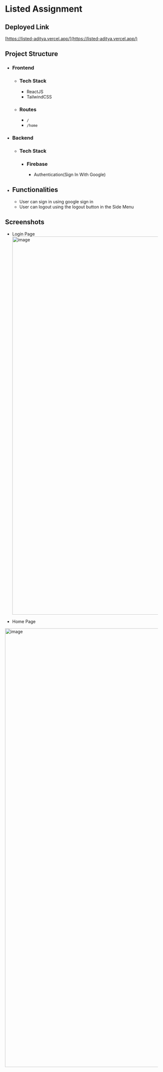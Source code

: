 # Listed Assignment

## Deployed Link
[https://listed-aditya.vercel.app/](https://listed-aditya.vercel.app/)

## Project Structure
 - ### Frontend
     - ### Tech Stack
         - ReactJS
         - TailwindCSS

     - ### Routes
         - `/`
         - `/home`
      
 - ### Backend
     - ### Tech Stack
         - ### Firebase
             -  Authentication(Sign In With Google)

 - ## Functionalities
    - User can sign in using google sign in
    - User can logout using the logout button in the Side Menu

## Screenshots

- Login Page
  <img width="1241" alt="image" src="https://github.com/adiig7/Listed-Assignment/assets/54351909/4c21eb0c-2369-41af-aad8-6e53cfbb1622">

- Home Page
 <img width="1440" alt="image" src="https://github.com/adiig7/Listed-Assignment/assets/54351909/dceb9181-254a-420b-8229-f68742a47923">

